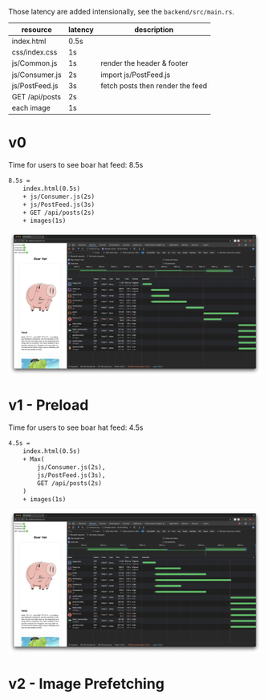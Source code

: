 Those latency are added intensionally, see the `backend/src/main.rs`.

| resource       | latency | description                      |
| -------------- | ------- | -------------------------------- |
| index.html     | 0.5s    |                                  |
| css/index.css  | 1s      |                                  |
| js/Common.js   | 1s      | render the header & footer       |
| js/Consumer.js | 2s      | import js/PostFeed.js            |
| js/PostFeed.js | 3s      | fetch posts then render the feed |
| GET /api/posts | 2s      |                                  |
| each image     | 1s      |                                  |

# v0

Time for users to see boar hat feed: 8.5s

```
8.5s =
    index.html(0.5s)
    + js/Consumer.js(2s)
    + js/PostFeed.js(3s)
    + GET /api/posts(2s)
    + images(1s)
```

![v0 network](./v0_network.png)

# v1 - Preload

Time for users to see boar hat feed: 4.5s

```
4.5s =
    index.html(0.5s)
    + Max(
        js/Consumer.js(2s),
        js/PostFeed.js(3s),
        GET /api/posts(2s)
    )
    + images(1s)
```

![v1 network](./v1_network.png)

# v2 - Image Prefetching
